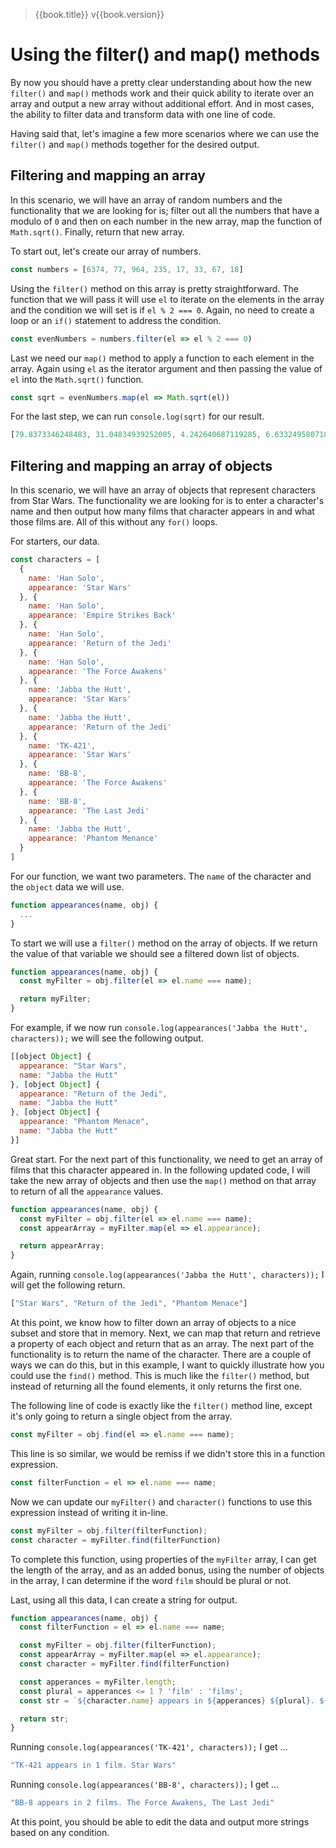 > {{book.title}} v{{book.version}}

# Using the filter() and map() methods

By now you should have a pretty clear understanding about how the new `filter()` and `map()` methods work and their quick ability to iterate over an array and output a new array without additional effort. And in most cases, the ability to filter data and transform data with one line of code.

Having said that, let's imagine a few more scenarios where we can use the `filter()` and `map()` methods together for the desired output.

## Filtering and mapping an array

In this scenario, we will have an array of random numbers and the functionality that we are looking for is; filter out all the numbers that have a modulo of `0` and then on each number in the new array, map the function of `Math.sqrt()`. Finally, return that new array.

To start out, let's create our array of numbers.

```js
const numbers = [6374, 77, 964, 235, 17, 33, 67, 18]
```

Using the `filter()` method on this array is pretty straightforward. The function that we will pass it will use `el` to iterate on the elements in the array and the condition we will set is if `el % 2 === 0`. Again, no need to create a loop or an `if()` statement to address the condition.

```js
const evenNumbers = numbers.filter(el => el % 2 === 0)
```

Last we need our `map()` method to apply a function to each element in the array. Again using `el` as the iterator argument and then passing the value of `el` into the `Math.sqrt()` function.

```js
const sqrt = evenNumbers.map(el => Math.sqrt(el))
```

For the last step, we can run `console.log(sqrt)` for our result.

```js
[79.8373346248483, 31.04834939252005, 4.242640687119285, 6.6332495807108, 23.706539182259394]
```

## Filtering and mapping an array of objects

In this scenario, we will have an array of objects that represent characters from Star Wars. The functionality we are looking for is to enter a character's name and then output how many films that character appears in and what those films are. All of this without any `for()` loops.

For starters, our data.

```js
const characters = [
  {
    name: 'Han Solo',
    appearance: 'Star Wars'
  }, {
    name: 'Han Solo',
    appearance: 'Empire Strikes Back'
  }, {
    name: 'Han Solo',
    appearance: 'Return of the Jedi'
  }, {
    name: 'Han Solo',
    appearance: 'The Force Awakens'
  }, {
    name: 'Jabba the Hutt',
    appearance: 'Star Wars'
  }, {
    name: 'Jabba the Hutt',
    appearance: 'Return of the Jedi'
  }, {
    name: 'TK-421',
    appearance: 'Star Wars'
  }, {
    name: 'BB-8',
    appearance: 'The Force Awakens'
  }, {
    name: 'BB-8',
    appearance: 'The Last Jedi'
  }, {
    name: 'Jabba the Hutt',
    appearance: 'Phantom Menance'
  }
]
```

For our function, we want two parameters. The `name` of the character and the `object` data we will use.

```js
function appearances(name, obj) {
  ...
}
```

To start we will use a `filter()` method on the array of objects. If we return the value of that variable we should see a filtered down list of objects.

```js
function appearances(name, obj) {
  const myFilter = obj.filter(el => el.name === name);

  return myFilter;
}
```

For example, if we now run `console.log(appearances('Jabba the Hutt', characters));` we will see the following output.

```js
[[object Object] {
  appearance: "Star Wars",
  name: "Jabba the Hutt"
}, [object Object] {
  appearance: "Return of the Jedi",
  name: "Jabba the Hutt"
}, [object Object] {
  appearance: "Phantom Menace",
  name: "Jabba the Hutt"
}]
```

Great start. For the next part of this functionality, we need to get an array of films that this character appeared in. In the following updated code, I will take the new array of objects and then use the `map()` method on that array to return of all the `appearance` values.

```js
function appearances(name, obj) {
  const myFilter = obj.filter(el => el.name === name);
  const appearArray = myFilter.map(el => el.appearance);

  return appearArray;
}
```

Again, running `console.log(appearances('Jabba the Hutt', characters));` I will get the following return.

```js
["Star Wars", "Return of the Jedi", "Phantom Menace"]
```

At this point, we know how to filter down an array of objects to a nice subset and store that in memory. Next, we can map that return and retrieve a property of each object and return that as an array. The next part of the functionality is to return the name of the character. There are a couple of ways we can do this, but in this example, I want to quickly illustrate how you could use the `find()` method. This is much like the `filter()` method, but instead of returning all the found elements, it only returns the first one.

The following line of code is exactly like the `filter()` method line, except it's only going to return a single object from the array.

```js
const myFilter = obj.find(el => el.name === name);
```

This line is so similar, we would be remiss if we didn't store this in a function expression.

```js
const filterFunction = el => el.name === name;
```

Now we can update our `myFilter()` and `character()` functions to use this expression instead of writing it in-line.

```js
const myFilter = obj.filter(filterFunction);
const character = myFilter.find(filterFunction)
```

To complete this function, using properties of the `myFilter` array, I can get the length of the array, and as an added bonus, using the number of objects in the array, I can determine if the word `film` should be plural or not.

Last, using all this data, I can create a string for output.

```js
function appearances(name, obj) {
  const filterFunction = el => el.name === name;

  const myFilter = obj.filter(filterFunction);
  const appearArray = myFilter.map(el => el.appearance);
  const character = myFilter.find(filterFunction)

  const apperances = myFilter.length;
  const plural = apperances <= 1 ? 'film' : 'films';
  const str = `${character.name} appears in ${apperances} ${plural}. ${appearArray.join(', ')}`;

  return str;
}
```

Running `console.log(appearances('TK-421', characters));` I get ...

```js
"TK-421 appears in 1 film. Star Wars"
```

Running `console.log(appearances('BB-8', characters));` I get ...

```js
"BB-8 appears in 2 films. The Force Awakens, The Last Jedi"
```

At this point, you should be able to edit the data and output more strings based on any condition.
